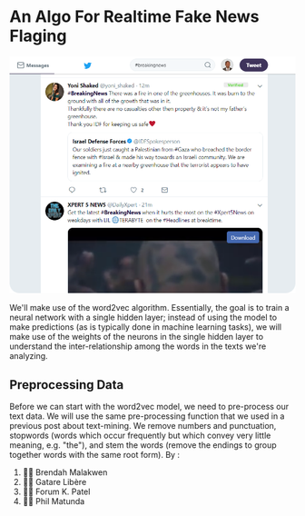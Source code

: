 # An Algo For Realtime Fake News Flaging
![Verified Post](images/bbc.png)


We'll make use of the word2vec algorithm. 
Essentially, the goal is to train a neural network with a single hidden layer; instead of using the model to make predictions (as is typically done in machine learning tasks), we will make use of the weights of the neurons in the single hidden layer to understand the inter-relationship among the words in the texts we're analyzing.
## Preprocessing Data
Before we can start with the word2vec model, we need to pre-process our text data. We will use the same pre-processing function that we used in a previous post about text-mining. We remove numbers and punctuation, stopwords (words which occur frequently but which convey very little meaning, e.g. "the"), and stem the words (remove the endings to group together words with the same root form).
By :
1. 👩‍💻 Brendah Malakwen
2. 👨‍💻 Gatare Libère
3. 👩‍💻 Forum K. Patel
4. 👨‍💻 Phil Matunda
